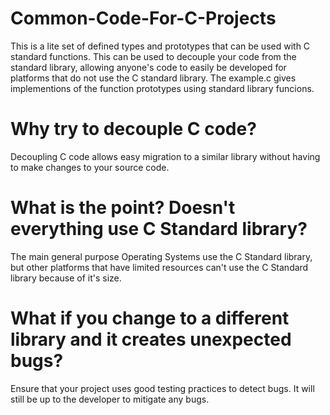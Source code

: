 # Common-Code-For-C-Projects
This is a lite set of defined types and prototypes that can be used with C standard functions. This can be used to decouple your code from the standard library, allowing anyone's code to easily be developed for platforms that do not use the C standard library. The example.c gives implementions of the function prototypes using standard library funcions. 

# Why try to decouple C code? 
Decoupling C code allows easy migration to a similar library without having to make changes to your source code.

# What is the point? Doesn't everything use C Standard library?
The main general purpose Operating Systems use the C Standard library, but other platforms that have limited resources can't use the C Standard library because of it's size.

# What if you change to a different library and it creates unexpected bugs?
Ensure that your project uses good testing practices to detect bugs. It will still be up to the developer to mitigate any bugs.
